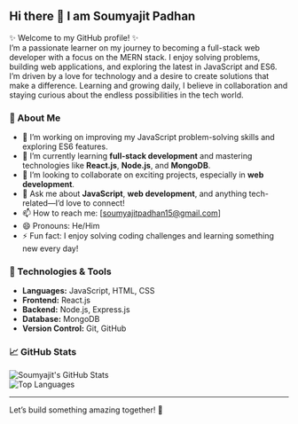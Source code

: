 ## Hi there 👋 I am Soumyajit Padhan

✨ Welcome to my GitHub profile! ✨  
I’m a passionate learner on my journey to becoming a full-stack web developer with a focus on the MERN stack. I enjoy solving problems, building web applications, and exploring the latest in JavaScript and ES6. I’m driven by a love for technology and a desire to create solutions that make a difference. Learning and growing daily, I believe in collaboration and staying curious about the endless possibilities in the tech world.

### 🌟 About Me
- 🔭 I’m working on improving my JavaScript problem-solving skills and exploring ES6 features.  
- 🌱 I’m currently learning **full-stack development** and mastering technologies like **React.js**, **Node.js**, and **MongoDB**.  
- 👯 I’m looking to collaborate on exciting projects, especially in **web development**.    
- 💬 Ask me about **JavaScript**, **web development**, and anything tech-related—I’d love to connect!  
- 📫 How to reach me: [soumyajitpadhan15@gmail.com] 
- 😄 Pronouns: He/Him  
- ⚡ Fun fact: I enjoy solving coding challenges and learning something new every day!  

### 🔧 Technologies & Tools  
- **Languages:** JavaScript, HTML, CSS  
- **Frontend:** React.js  
- **Backend:** Node.js, Express.js  
- **Database:** MongoDB  
- **Version Control:** Git, GitHub  

### 📈 GitHub Stats  
![Soumyajit's GitHub Stats](https://github-readme-stats.vercel.app/api?username=soumyajitpadhan&show_icons=true&theme=radical)  
![Top Languages](https://github-readme-stats.vercel.app/api/top-langs/?username=soumyajitpadhan&layout=compact&theme=radical)  

---

Let’s build something amazing together! 🚀  
